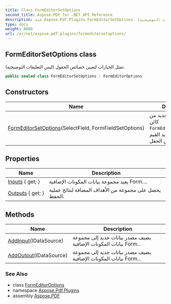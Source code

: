 ```yaml
---
title: Class FormEditorSetOptions
second_title: Aspose.PDF for .NET API Reference
description: فئة Aspose.Pdf.Plugins.FormEditorSetOptions. تمثل الخيارات لتعيين خصائص الحقول (ليس التعليقات التوضيحية)
type: docs
weight: 8660
url: /ar/net/aspose.pdf.plugins/formeditorsetoptions/
---
```

## FormEditorSetOptions class

تمثل الخيارات لتعيين خصائص الحقول (ليس التعليقات التوضيحية).

```csharp
public sealed class FormEditorSetOptions : FormEditorOptions
```

## Constructors

| Name | Description |
| --- | --- |
| [FormEditorSetOptions](formeditorsetoptions/)(SelectField, FormFieldSetOptions) | يقوم بتهيئة مثيل جديد من كائن `FormEditorSetOptions`، حيث يتم تحديد القيم المعينة لخصائص الحقل. |

## Properties

| Name | Description |
| --- | --- |
| [Inputs](../../aspose.pdf.plugins/formoptions/inputs/) { get; } | يعيد مجموعة بيانات المكونات الإضافية Form.... |
| [Outputs](../../aspose.pdf.plugins/formoptions/outputs/) { get; } | يحصل على مجموعة من الأهداف المضافة لنتائج عملية الحفظ. |

## Methods

| Name | Description |
| --- | --- |
| [AddInput](../../aspose.pdf.plugins/formoptions/addinput/)(IDataSource) | يضيف مصدر بيانات جديد إلى مجموعة بيانات المكونات الإضافية Form... |
| [AddOutput](../../aspose.pdf.plugins/formoptions/addoutput/)(IDataSource) | يضيف مصدر بيانات جديد إلى مجموعة بيانات المكونات الإضافية Form... |

### See Also

* class [FormEditorOptions](../formeditoroptions/)
* namespace [Aspose.Pdf.Plugins](../../aspose.pdf.plugins/)
* assembly [Aspose.PDF](../../)